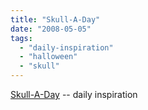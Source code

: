 ```yaml
---
title: "Skull-A-Day"
date: "2008-05-05"
tags: 
  - "daily-inspiration"
  - "halloween"
  - "skull"
---
```


[Skull-A-Day](http://skulladay.blogspot.com/) -- daily inspiration

